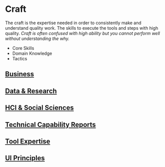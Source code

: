 # Craft

The craft is the expertise needed in order to consistently make and understand quality work. The skills to execute the tools and steps with high quality. *Craft is often confused with high ability but you cannot perform well without understanding the why.*

- Core Skills
- Domain Knowledge
- Tactics

## [Business](./Business/)

## [Data & Research](./Data+Research/)

## [HCI & Social Sciences](./HCI+Social_Sciences/)

## [Technical Capability Reports](./Technical_Capability_Reports/)

## [Tool Expertise](./Tool_Expertise/)

## [UI Principles](./UI+Principles/)